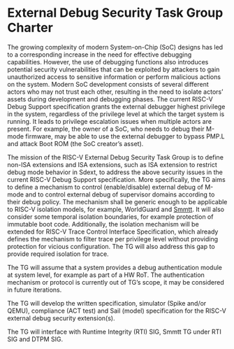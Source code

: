 # External Debug Security Task Group Charter

The growing complexity of modern System-on-Chip (SoC) designs has led to a corresponding increase in the need for effective debugging capabilities. However, the use of debugging functions also introduces potential security vulnerabilities that can be exploited by attackers to gain unauthorized access to sensitive information or perform malicious actions on the system. Modern SoC development consists of several different actors who may not trust each other, resulting in the need to isolate actors’ assets during development and debugging phases. The current RISC-V Debug Support specification grants the external debugger highest privilege in the system, regardless of the privilege level at which the target system is running. It leads to privilege escalation issues when multiple actors are present. For example, the owner of a SoC, who needs to debug their M-mode firmware, may be able to use the external debugger to bypass PMP.L and attack Boot ROM (the SoC creator’s asset).

The mission of the RISC-V External Debug Security Task Group is to define non-ISA extensions and ISA extensions, such as ISA extension to restrict debug mode behavior in Sdext, to address the above security issues in the current RISC-V Debug Support specification. More specifically, the TG aims to define a mechanism to control (enable/disable) external debug of M-mode and to control external debug of supervisor domains according to their debug policy. The mechanism shall be generic enough to be applicable to RISC-V isolation models, for example, WorldGuard and [Smmtt](https://github.com/riscv/riscv-smmtt). It will also consider some temporal isolation boundaries, for example protection of immutable boot code. Additionally, the isolation mechanism will be extended for RISC-V Trace Control Interface Specification, which already defines the mechanism to filter trace per privilege level without providing protection for vicious configuration. The TG will also address this gap to provide required isolation for trace.

The TG will assume that a system provides a debug authentication module at system level, for example as part of a HW RoT. The authentication mechanism or protocol is currently out of TG’s scope, it may be considered in future iterations. 

The TG will develop the written specification, simulator (Spike and/or QEMU), compliance (ACT test) and Sail (model) specification for the RISC-V external debug security extension(s). 

The TG will interface with Runtime Integrity (RTI) SIG, Smmtt TG under RTI SIG and DTPM SIG.
